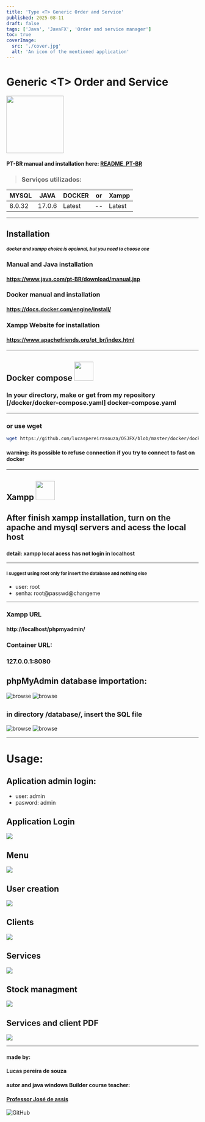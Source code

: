 ```yaml
---
title: 'Type <T> Generic Order and Service'
published: 2025-08-11
draft: false
tags: ['Java', 'JavaFX', 'Order and service manager']
toc: true
coverImage:
  src: './cover.jpg'
  alt: 'An icon of the mentioned application'
---
```


  <h1> Generic &lt;T&gt; Order and Service </h1>
  <img height=150px src="https://raw.githubusercontent.com/lucaspereirasouza/GenericTypeOrderAndService/refs/heads/master/imgReadme/GenericTypeOrderAndServiceIcon.png"></img>


#### PT-BR manual and installation here: <a href="readme_pt-br/">README_PT-BR</a>

> ### Serviços utilizados:
| MYSQL  | JAVA   | DOCKER | or | Xampp |
|--------|--------|--------| -- | ----- |
| 8.0.32 | 17.0.6 | Latest | -- | Latest |
____________________________
## Installation
##### <small> docker and xampp choice is opcional, but you need to choose one </small>

### Manual and Java installation
#### https://www.java.com/pt-BR/download/manual.jsp


### Docker manual and installation
#### https://docs.docker.com/engine/install/
### Xampp Website for installation
#### https://www.apachefriends.org/pt_br/index.html
____
## Docker compose <a href="https://hub.docker.com/"><img src="https://img.icons8.com/?size=256&id=22813&format=png" height=50px></img></a>
### In your directory, make or get from my repository [/docker/docker-compose.yaml] docker-compose.yaml
_____
### or use wget
```bash
wget https://github.com/lucaspereirasouza/OSJFX/blob/master/docker/docker-compose.yaml
```

#### warning: its possible to refuse connection if you try to connect to fast on docker
___
## Xampp <a href="https://www.apachefriends.org/pt_br/index.html"><img src="https://raw.githubusercontent.com/lucaspereirasouza/GenericTypeOrderAndService/refs/heads/master/imgReadme/xamppIcon.png" height=50px></img></a>
## After finish xampp installation, turn on the apache and mysql servers and acess the local host 
### <small>detail: xampp local acess has not login in localhost</small>
____

#### <small> I suggest using root only for insert the database and nothing else </small>
- user: root
- senha: root@passwd@changeme
____
### Xampp URL
#### http://localhost/phpmyadmin/

### Container URL:
### 127.0.0.1:8080
## phpMyAdmin database importation:
![browse](https://raw.githubusercontent.com/lucaspereirasouza/GenericTypeOrderAndService/refs/heads/master/imgReadme/importPage.png)
![browse](https://raw.githubusercontent.com/lucaspereirasouza/GenericTypeOrderAndService/refs/heads/master/imgReadme/browse.png)
## <small> in directory /database/, insert the SQL file </small>
![browse](https://raw.githubusercontent.com/lucaspereirasouza/GenericTypeOrderAndService/refs/heads/master/imgReadme/database.png)
![browse](https://raw.githubusercontent.com/lucaspereirasouza/GenericTypeOrderAndService/refs/heads/master/imgReadme/import.png)
____

# Usage:

## Aplication admin login:
- user: admin
- pasword: admin

## Application Login
![](https://raw.githubusercontent.com/lucaspereirasouza/GenericTypeOrderAndService/refs/heads/master/png/Login.png)
## Menu
![](https://raw.githubusercontent.com/lucaspereirasouza/GenericTypeOrderAndService/refs/heads/master/png/Menu.png)
## User creation
![](https://raw.githubusercontent.com/lucaspereirasouza/GenericTypeOrderAndService/refs/heads/master/png/Users.png)
## Clients
![](https://raw.githubusercontent.com/lucaspereirasouza/GenericTypeOrderAndService/refs/heads/master/png/Clients.png)
## Services
![](https://raw.githubusercontent.com/lucaspereirasouza/GenericTypeOrderAndService/refs/heads/master/png/Services.png)
## Stock managment
![](https://raw.githubusercontent.com/lucaspereirasouza/GenericTypeOrderAndService/refs/heads/master/png/Stock.png)
## Services and client PDF
![](https://raw.githubusercontent.com/lucaspereirasouza/GenericTypeOrderAndService/refs/heads/master/png/ServicesAndClients.png)

____
#### made by:
#### Lucas pereira de souza

#### autor and java windows Builder course teacher:
#### <a href="https://github.com/professorjosedeassis">Professor José de assis</a>
![GitHub](https://img.shields.io/github/license/lucaspereirasouza/SistemaOS)

